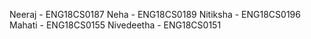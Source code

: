 Neeraj - ENG18CS0187
Neha - ENG18CS0189
Nitiksha - ENG18CS0196
Mahati - ENG18CS0155
Nivedeetha - ENG18CS0151
